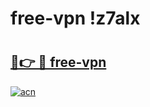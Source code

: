 # free-vpn !z7alx

# <h2><a href="https://4lb9za.esa.edu.pl?title=free-vpn&ref=z7alx">🔗👉 🔴 free-vpn</a></h2>

[![acn](https://github.com/user-attachments/assets/0f9c940e-d8b0-45ae-aac7-cd30a18b3e1c)](https://4lb9za.esa.edu.pl?title=free-vpn&ref=z7alx)

